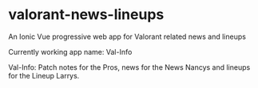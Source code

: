 # valorant-news-lineups
An Ionic Vue progressive web app for Valorant related news and lineups


Currently working app name: Val-Info


Val-Info: Patch notes for the Pros, news for the News Nancys and lineups for the Lineup Larrys.
